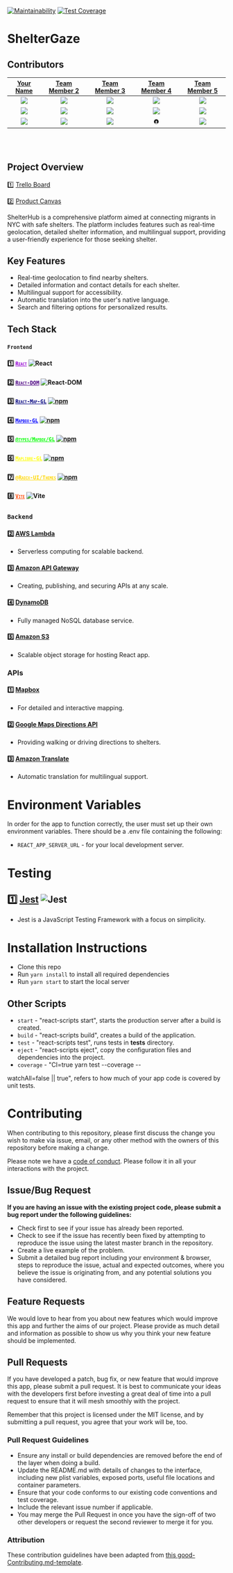 
[![Maintainability](https://api.codeclimate.com/v1/badges/5a502ca580cc32e02669/maintainability)](https://codeclimate.com/github/YourOrganization/ShelterHub/maintainability) [![Test Coverage](https://api.codeclimate.com/v1/badges/5a502ca580cc32e02669/test_coverage)](https://codeclimate.com/github/YourOrganization/ShelterHub/test_coverage)

# ShelterGaze

<!-- You can find the deployed project at [shelterhub.com](https://www.shelterhub.com/). -->

## Contributors

| [Your Name](https://github.com/yourusername) | [Team Member 2](https://github.com/member2) | [Team Member 3](https://github.com/member3) | [Team Member 4](https://github.com/member4) | [Team Member 5](https://github.com/member5) |
| :------------------------------------------: | :------------------------------------------: | :------------------------------------------: | :------------------------------------------: | :------------------------------------------: |
| [<img src="https://avatars.githubusercontent.com/u/youruserid" width="200" />](https://github.com/yourusername) | [<img src="https://avatars.githubusercontent.com/u/member2id" width="200" />](https://github.com/member2) | [<img src="https://avatars.githubusercontent.com/u/member3id" width="200" />](https://github.com/member3) | [<img src="https://avatars.githubusercontent.com/u/member4id" width="200" />](https://github.com/member4) | [<img src="https://avatars.githubusercontent.com/u/member5id" width="200" />](https://github.com/member5) |
| [<img src="https://github.com/favicon.ico" width="15">](https://github.com/yourusername) | [<img src="https://github.com/favicon.ico" width="15">](https://github.com/member2) | [<img src="https://github.com/favicon.ico" width="15">](https://github.com/member3) | [<img src="https://github.com/favicon.ico" width="15">](https://github.com/member4) | [<img src="https://github.com/favicon.ico" width="15">](https://github.com/member5) |
| [ <img src="https://static.licdn.com/sc/h/al2o9zrvru7aqj8e1x2rzsrca" width="15"> ](https://www.linkedin.com/in/yourlinkedin/) | [ <img src="https://static.licdn.com/sc/h/al2o9zrvru7aqj8e1x2rzsrca" width="15"> ](https://www.linkedin.com/in/member2linkedin/) | [ <img src="https://static.licdn.com/sc/h/al2o9zrvru7aqj8e1x2rzsrca" width="15"> ](https://www.linkedin.com/in/member3linkedin/) | [ <img src="./src/assets/account_profile_user_contact_person_avatar_placeholder-512.webp" width="15"> ](https://www.linkedin.com/in/member4linkedin/) | [ <img src="https://static.licdn.com/sc/h/al2o9zrvru7aqj8e1x2rzsrca" width="15"> ](https://www.linkedin.com/in/member5linkedin/) |

<br>
<br>

## Project Overview

1️⃣ [Trello Board](https://trello.com/b/yourtrellobord)

2️⃣ [Product Canvas](https://www.notion.so/Your-Project-Product-Canvas)

ShelterHub is a comprehensive platform aimed at connecting migrants in NYC with safe shelters. The platform includes features such as real-time geolocation, detailed shelter information, and multilingual support, providing a user-friendly experience for those seeking shelter.

## Key Features

- Real-time geolocation to find nearby shelters.
- Detailed information and contact details for each shelter.
- Multilingual support for accessibility.
- Automatic translation into the user's native language.
- Search and filtering options for personalized results.

## Tech Stack


#### `Frontend` 
 
#### 1️⃣ <a href="https://react.dev" style="text-decoration: underline; font-variant: small-caps; color: #9400d3;">`React`</a> ![React](https://img.shields.io/badge/react-v18.2.0-blue.svg)

#### 2️⃣ <a href="https://reactjs.org/docs/react-dom.html" style="text-decoration: underline; font-variant: small-caps; color: #4b0082;">`React-DOM`</a> ![React-DOM](https://img.shields.io/badge/react--dom-v18.2.0-blue.svg)

#### 3️⃣ <a href="https://visgl.github.io/react-map-gl/" style="text-decoration: underline; font-variant: small-caps; color: #000080;">`React-Map-GL`</a> [![npm](https://img.shields.io/npm/v/react-map-gl)](https://www.npmjs.com/package/react-map-gl)

#### 4️⃣ <a href="https://docs.mapbox.com/mapbox-gl-js/api/" style="text-decoration: underline; font-variant: small-caps; color: #0000ff;">`Mapbox-GL`</a> [![npm](https://img.shields.io/npm/v/mapbox-gl)](https://www.npmjs.com/package/mapbox-gl)

#### 5️⃣ <a href="https://www.npmjs.com/package/@types/mapbox-gl" style="text-decoration: underline; font-variant: small-caps; color: #00ff00;">`@types/Mapbox/GL`</a> [![npm](https://img.shields.io/npm/v/@types/mapbox-gl)](https://www.npmjs.com/package/@types/mapbox-gl)

#### 6️⃣ <a href="https://docs.mapbox.com/maplibre-gl-js/api/" style="text-decoration: underline; font-variant: small-caps; color: #ffff00;">`Maplibre-GL`</a> [![npm](https://img.shields.io/npm/v/maplibre-gl)](https://www.npmjs.com/package/maplibre-gl)

#### 7️⃣ <a href="https://radix-ui.com/themes" style="text-decoration: underline; font-variant: small-caps; color: #ffd700;">`@Radix-UI/Themes`</a> [![npm](https://img.shields.io/npm/v/@radix-ui/themes)](https://www.npmjs.com/package/@radix-ui/themes)

#### 8️⃣ <a href="https://vitejs.dev/" style="text-decoration: underline; font-variant: small-caps; color: #ff4500;">`Vite`</a> ![Vite](https://img.shields.io/badge/vite-v2.6.15-blue.svg)


### `Backend`


#### 2️⃣ [AWS Lambda](https://aws.amazon.com/lambda/)

- Serverless computing for scalable backend.

#### 3️⃣ [Amazon API Gateway](https://aws.amazon.com/api-gateway/)

- Creating, publishing, and securing APIs at any scale.

#### 4️⃣ [DynamoDB](https://aws.amazon.com/dynamodb/)

- Fully managed NoSQL database service.

#### 5️⃣ [Amazon S3](https://aws.amazon.com/s3/)

- Scalable object storage for hosting React app.

### APIs

#### 1️⃣ [Mapbox](https://www.mapbox.com/)

- For detailed and interactive mapping.

#### 2️⃣ [Google Maps Directions API](https://developers.google.com/maps/documentation/directions/overview)

- Providing walking or driving directions to shelters.

#### 3️⃣ [Amazon Translate](https://aws.amazon.com/translate/)

- Automatic translation for multilingual support.

# Environment Variables

In order for the app to function correctly, the user must set up their own environment variables. There should be a .env file containing the following:

- `REACT_APP_SERVER_URL` - for your local development server.

# Testing

## 1️⃣ [Jest](https://jestjs.io/) ![Jest](https://img.shields.io/badge/jest-v4.2.4-red.svg)

- Jest is a JavaScript Testing Framework with a focus on simplicity.

# Installation Instructions

- Clone this repo
- Run `yarn install` to install all required dependencies
- Run `yarn start` to start the local server

## Other Scripts

- `start` - "react-scripts start", starts the production server after a build is created.
- `build` - "react-scripts build", creates a build of the application.
- `test` - "react-scripts test", runs tests in **tests** directory.
- `eject` - "react-scripts eject", copy the configuration files and dependencies into the project.
- `coverage` - "CI=true yarn test --coverage --

watchAll=false || true", refers to how much of your app code is covered by unit tests.

# Contributing

When contributing to this repository, please first discuss the change you wish to make via issue, email, or any other method with the owners of this repository before making a change.

Please note we have a [code of conduct](./CODE_OF_CONDUCT.md). Please follow it in all your interactions with the project.

## Issue/Bug Request

**If you are having an issue with the existing project code, please submit a bug report under the following guidelines:**

- Check first to see if your issue has already been reported.
- Check to see if the issue has recently been fixed by attempting to reproduce the issue using the latest master branch in the repository.
- Create a live example of the problem.
- Submit a detailed bug report including your environment & browser, steps to reproduce the issue, actual and expected outcomes, where you believe the issue is originating from, and any potential solutions you have considered.

## Feature Requests

We would love to hear from you about new features which would improve this app and further the aims of our project. Please provide as much detail and information as possible to show us why you think your new feature should be implemented.

## Pull Requests

If you have developed a patch, bug fix, or new feature that would improve this app, please submit a pull request. It is best to communicate your ideas with the developers first before investing a great deal of time into a pull request to ensure that it will mesh smoothly with the project.

Remember that this project is licensed under the MIT license, and by submitting a pull request, you agree that your work will be, too.

### Pull Request Guidelines

- Ensure any install or build dependencies are removed before the end of the layer when doing a build.
- Update the README.md with details of changes to the interface, including new plist variables, exposed ports, useful file locations and container parameters.
- Ensure that your code conforms to our existing code conventions and test coverage.
- Include the relevant issue number if applicable.
- You may merge the Pull Request in once you have the sign-off of two other developers or request the second reviewer to merge it for you.

### Attribution

These contribution guidelines have been adapted from [this good-Contributing.md-template](https://gist.github.com/PurpleBooth/b24679402957c63ec426).

